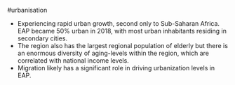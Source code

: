 #urbanisation 
- Experiencing rapid urban growth, second only to Sub-Saharan Africa. EAP became 50% urban in 2018, with most urban inhabitants residing in secondary cities.
- The region also has the largest regional population of elderly but there is an enormous diversity of aging-levels within the region, which are correlated with national income levels.
- Migration likely has a significant role in driving urbanization levels in EAP.
